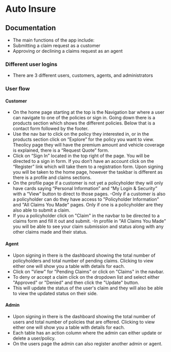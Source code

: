 # Auto Insure
## Documentation
-	The main functions of the app include:
-	Submitting a claim request as a customer
-	Approving or declining a claims request as an agent
### Different user logins
-	There are 3 different users, customers, agents, and administrators
### User flow
#### Customer
- On the home page starting at the top is the Navigation bar where a user can navigate to one of the policies or sign in. Going down there is a products section which shows the different policies. Below that is a contact form followed by the footer.
- Use the nav bar to click on the policy they interested in, or in the products section click on “Explore” for the policy you want to view.
Theolicy page they will have the premium amount and vehicle coverage is explained, there is a “Request Quote” form.
- Click on “Sign In” located in the top right of the page. You will be directed to a sign in form. If you don’t have an account click on the “Register” link which will take them to a registration form.
Upon signing you will be taken to the home page, however the taskbar is different as there is a profile and claims sections.
- On the profile page if a customer is not yet a policyholder they will only have cards saying “Personal Information” and “My Login & Security” with a “View” button to direct to those pages. 
-Only if a customer is also a policyholder can do they have access to "Policyholder Information" and "All Claims You Made" pages. Only if one is a policyholder are they also able to submit a claim.
- If you a policyholder click on "Claim" in the navbar to be directed to a claims form and fill it out and submit.
-In profile in "All Claims You Made" you will be able to see your claim submission and status along with any other claims made and their status.
#### Agent
- Upon signing in there is the dashboard showing the total number of policyholders and total number of pending claims. Clicking to view either one will show you a table with details for each.
- Click on "View" for "Pending Claims" or click on "Claims" in the navbar.
- To deny or accept a claim click on the dropdown list and select either "Approved" or "Denied" and then click the "Update" button.
- This will update the status of the user's claim and they will also be able to view the updated status on their side.
#### Admin
- Upon signing in there is the dashboard showing the total number of users and total number of policies that are offered. Clicking to view either one will show you a table with details for each.
- Each table has an action column where the admin can either update or delete a user/policy.
- On the users page the admin can also register another admin or agent.